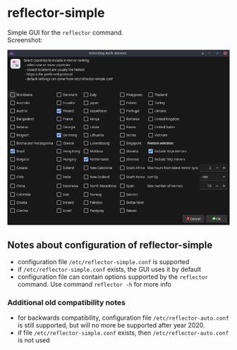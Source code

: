 # reflector-simple

Simple GUI for the `reflector` command.<br>
Screenshot:<br>

![](reflector-simple.png)

## Notes about configuration of reflector-simple

- configuration file `/etc/reflector-simple.conf` is supported
- if `/etc/reflector-simple.conf` exists, the GUI uses it by default
- configuration file can contain options supported by the `reflector` command. Use command `reflector -h` for more info

### Additional old compatibility notes
- for backwards compatibility, configuration file `/etc/reflector-auto.conf` is still supported, but will no more be supported after year 2020.
- if file `/etc/reflector-simple.conf` exists, then `/etc/reflector-auto.conf` is not used
